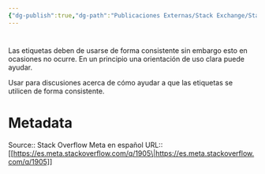 ```yaml
---
{"dg-publish":true,"dg-path":"Publicaciones Externas/Stack Exchange/Stack Overflow en español/Stack Overflow en español Meta/es.meta.stackoverflow.com-1905.md","permalink":"/publicaciones-externas/stack-exchange/stack-overflow-en-espanol/stack-overflow-en-espanol-meta/es-meta-stackoverflow-com-1905/","hide":true,"noteIcon":"\"0\"","created":"2024-04-03T12:49:10.630-06:00","updated":"2024-04-05T16:44:01.227-06:00"}
---
```


# 

Las etiquetas deben de usarse de forma consistente sin embargo esto en ocasiones no ocurre. En un principio una orientación de uso clara puede ayudar.

Usar para discusiones acerca de cómo ayudar a que las etiquetas se utilicen de forma consistente.

# Metadata
Source:: Stack Overflow Meta en español
URL:: [[https://es.meta.stackoverflow.com/q/1905\|https://es.meta.stackoverflow.com/q/1905]]

